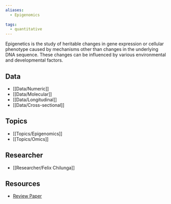 ```yaml
---
aliases:
  - Epigenomics
 
tags:
  - quantitative 
---
```


Epigenetics is the study of heritable changes in gene expression or cellular phenotype caused by mechanisms other than changes in the underlying DNA sequence. These changes can be influenced by various environmental and developmental factors.

## Data

 - [[Data/Numeric]]
 - [[Data/Molecular]]
 - [[Data/Longitudinal]]
 - [[Data/Cross-sectional]]

## Topics

  - [[Topics/Epigenomics]]
  - [[Topics/Omics]]

## Researcher

  - [[Researcher/Felix Chilunga]]

## Resources

  - [Review Paper](https://nyaspubs.onlinelibrary.wiley.com/doi/full/10.1111/j.1749-6632.2002.tb04913.x?casa_token=ac04NIDAJtAAAAAA%3AVDXgesMAvGrE4wr1-ewkyiJ8zISg5CrlLcYN9XGC7Vca08_iLDU2kVTGVSDzh4JTGKQZe-dVLe6k4JG8)
